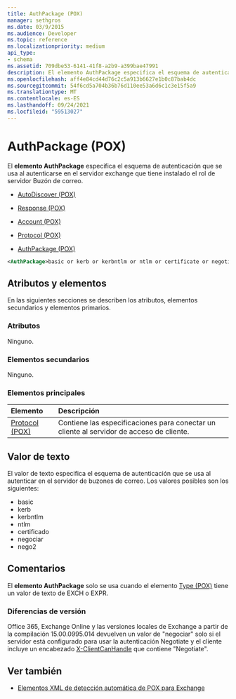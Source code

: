 ```yaml
---
title: AuthPackage (POX)
manager: sethgros
ms.date: 03/9/2015
ms.audience: Developer
ms.topic: reference
ms.localizationpriority: medium
api_type:
- schema
ms.assetid: 709dbe53-6141-41f8-a2b9-a399bae47991
description: El elemento AuthPackage especifica el esquema de autenticación que se usa al autenticarse en el servidor exchange que tiene instalado el rol de servidor Buzón de correo.
ms.openlocfilehash: aff4e84cd44d76c2c5a913b6627e1b0c87bab4dc
ms.sourcegitcommit: 54f6cd5a704b36b76d110ee53a6d6c1c3e15f5a9
ms.translationtype: MT
ms.contentlocale: es-ES
ms.lasthandoff: 09/24/2021
ms.locfileid: "59513027"
---
```

# <a name="authpackage-pox"></a>AuthPackage (POX)

El **elemento AuthPackage** especifica el esquema de autenticación que se usa al autenticarse en el servidor exchange que tiene instalado el rol de servidor Buzón de correo. 
  
- [AutoDiscover (POX)](autodiscover-pox.md)
  
- [Response (POX)](response-pox.md)
  
- [Account (POX)](account-pox.md)
  
- [Protocol (POX)](protocol-pox.md)
  
- [AuthPackage (POX)](authpackage-pox.md)
  
```xml
<AuthPackage>basic or kerb or kerbntlm or ntlm or certificate or negotiate or nego2</AuthPackage>
```

## <a name="attributes-and-elements"></a>Atributos y elementos

En las siguientes secciones se describen los atributos, elementos secundarios y elementos primarios.
  
### <a name="attributes"></a>Atributos

Ninguno.
  
### <a name="child-elements"></a>Elementos secundarios

Ninguno.
  
### <a name="parent-elements"></a>Elementos principales

|**Elemento**|**Descripción**|
|:-----|:-----|
|[Protocol (POX)](protocol-pox.md) <br/> |Contiene las especificaciones para conectar un cliente al servidor de acceso de cliente.  <br/> |
   
## <a name="text-value"></a>Valor de texto

El valor de texto especifica el esquema de autenticación que se usa al autenticar en el servidor de buzones de correo. Los valores posibles son los siguientes:
  
- basic
- kerb
- kerbntlm
- ntlm
- certificado
- negociar
- nego2
    
## <a name="remarks"></a>Comentarios

El **elemento AuthPackage** solo se usa cuando el elemento [Type (POX)](type-pox.md) tiene un valor de texto de EXCH o EXPR. 
  
### <a name="version-differences"></a>Diferencias de versión

Office 365, Exchange Online y las versiones locales de Exchange a partir de la compilación 15.00.0995.014 devuelven un valor de "negociar" solo si el servidor está configurado para usar la autenticación Negotiate y el cliente incluye un encabezado [X-ClientCanHandle](pox-autodiscover-request-for-exchange.md) que contiene "Negotiate". 
  
## <a name="see-also"></a>Ver también

- [Elementos XML de detección automática de POX para Exchange](pox-autodiscover-xml-elements-for-exchange.md)

